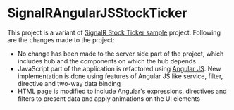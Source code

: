 SignalRAngularJSStockTicker
===========================

This project is a variant of <a href="https://github.com/SignalR/SignalR-StockTicker">SignalR Stock Ticker sample</a> project. Following are the changes made to the project:
<br />
<ul>
<li>No change has been made to the server side part of the project, which includes hub and the components on which the hub depends</li>
<li>JavaScript part of the application is refactored using <a href="http://www.angularjs.org">Angular JS</a>. New implementation is done using features of Angular JS like service, filter, directive and two-way data binding</li>
<li>HTML page is modified to include Angular's expressions, directives and filters to present data and apply animations on the UI elements</li>
</ul>

